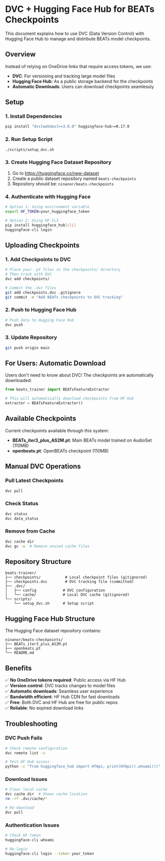 # DVC + Hugging Face Hub for BEATs Checkpoints

This document explains how to use DVC (Data Version Control) with Hugging Face Hub to manage and distribute BEATs model checkpoints.

## Overview

Instead of relying on OneDrive links that require access tokens, we use:
- **DVC**: For versioning and tracking large model files
- **Hugging Face Hub**: As a public storage backend for the checkpoints
- **Automatic Downloads**: Users can download checkpoints seamlessly

## Setup

### 1. Install Dependencies

```bash
pip install "dvc[webdav]>=3.0.0" huggingface-hub>=0.17.0
```

### 2. Run Setup Script

```bash
./scripts/setup_dvc.sh
```

### 3. Create Hugging Face Dataset Repository

1. Go to https://huggingface.co/new-dataset
2. Create a public dataset repository named `beats-checkpoints`
3. Repository should be: `ninanor/beats-checkpoints`

### 4. Authenticate with Hugging Face

```bash
# Option 1: Using environment variable
export HF_TOKEN=your_huggingface_token

# Option 2: Using HF CLI
pip install huggingface_hub[cli]
huggingface-cli login
```

## Uploading Checkpoints

### 1. Add Checkpoints to DVC

```bash
# Place your .pt files in the checkpoints/ directory
# Then track with DVC
dvc add checkpoints/

# Commit the .dvc files
git add checkpoints.dvc .gitignore
git commit -m "Add BEATs checkpoints to DVC tracking"
```

### 2. Push to Hugging Face Hub

```bash
# Push data to Hugging Face Hub
dvc push
```

### 3. Update Repository

```bash
git push origin main
```

## For Users: Automatic Download

Users don't need to know about DVC! The checkpoints are automatically downloaded:

```python
from beats_trainer import BEATsFeatureExtractor

# This will automatically download checkpoints from HF Hub
extractor = BEATsFeatureExtractor()
```

## Available Checkpoints

Current checkpoints available through this system:

- **BEATs_iter3_plus_AS2M.pt**: Main BEATs model trained on AudioSet (110MB)
- **openbeats.pt**: OpenBEATs checkpoint (110MB)

## Manual DVC Operations

### Pull Latest Checkpoints

```bash
dvc pull
```

### Check Status

```bash
dvc status
dvc data_status
```

### Remove from Cache

```bash
dvc cache dir
dvc gc -w  # Remove unused cache files
```

## Repository Structure

```
beats-trainer/
├── checkpoints/           # Local checkpoint files (gitignored)
├── checkpoints.dvc        # DVC tracking file (committed)
├── .dvc/
│   ├── config            # DVC configuration
│   └── cache/            # Local DVC cache (gitignored)  
└── scripts/
    └── setup_dvc.sh      # Setup script
```

## Hugging Face Hub Structure

The Hugging Face dataset repository contains:
```
ninanor/beats-checkpoints/
├── BEATs_iter3_plus_AS2M.pt
├── openbeats.pt
└── README.md
```

## Benefits

✅ **No OneDrive tokens required**: Public access via HF Hub  
✅ **Version control**: DVC tracks changes to model files  
✅ **Automatic downloads**: Seamless user experience  
✅ **Bandwidth efficient**: HF Hub CDN for fast downloads  
✅ **Free**: Both DVC and HF Hub are free for public repos  
✅ **Reliable**: No expired download links  

## Troubleshooting

### DVC Push Fails

```bash
# Check remote configuration
dvc remote list -v

# Test HF Hub access
python -c "from huggingface_hub import HfApi; print(HfApi().whoami())"
```

### Download Issues

```bash
# Clear local cache
dvc cache dir  # Shows cache location
rm -rf .dvc/cache/*

# Re-download
dvc pull
```

### Authentication Issues

```bash
# Check HF token
huggingface-cli whoami

# Re-login
huggingface-cli login --token your_token
```
